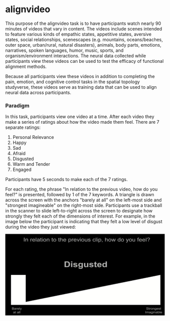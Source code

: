 # alignvideo
This purpose of the alignvideo task is to have participants watch nearly 90 minutes of videos that vary in content.
The videos include scenes intended to feature various kinds of empathic states, appetitive states, aversive states, social relationships, 
scenescapes (e.g. mountains, oceans/beaches, outer space, urban/rural, natural disasters), animals, body parts,
emotions, narratives, spoken languages, humor, music, sports, and organism/environment interactions. The neural data collected
while participants view these videos can be used to test the efficacy of functional alignment methods.

Because all participants view these videos in addition to completing the pain, emotion, and cognitive control tasks in the 
spatial topology studyverse, these videos serve as training data that can be used to align neural data across participants. 


### Paradigm
In this task, participants view one video at a time. After each video they make a series of ratings about how the video made
them feel. There are 7 separate ratings:
1. Personal Relevance
2. Happy
3. Sad
4. Afraid
5. Disgusted
6. Warm and Tender
7. Engaged

Participants have 5 seconds to make each of the 7 ratings. 

For each rating, the phrase "In relation to the previous video, how do you feel?" is presented, followed by 1 of the 7 keywords.
A triangle is drawn across the screen with the anchors "barely at all" on the left-most side and "strongest imagineable" on the
right-most side. Participants use a trackball in the scanner to slide left-to-right across the screen to designate how strongly
they felt each of the dimensions of interest. For example, in the image below the participant is indicating that they felt 
a low level of disgust during the video they just viewed:

![disgust](disgust.png)

